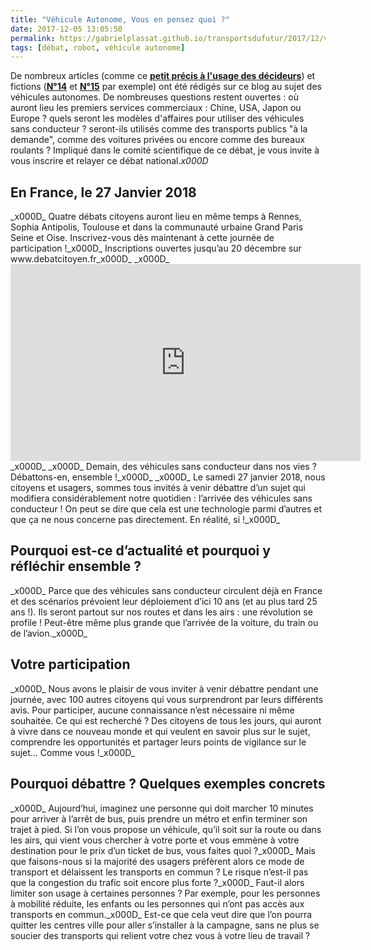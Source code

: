 ```yaml
---
title: "Véhicule Autonome, Vous en pensez quoi ?"
date: 2017-12-05 13:05:50
permalink: https://gabrielplassat.github.io/transportsdufutur/2017/12/vehicule-autonome-vous-en-pensez-quoi.html
tags: [débat, robot, véhicule autonome]
---
```


De nombreux articles (comme ce <a href="http://transportsdufutur.ademe.fr/2017/06/vehicules-autonomes-decideurs.html" target="_blank" rel="noopener"><strong>petit précis à l'usage des décideurs</strong></a>) et fictions (<a href="http://transportsdufutur.ademe.fr/2017/03/fiction-congestion-robotisee.html" target="_blank" rel="noopener"><strong>N°14</strong></a> et <a href="http://transportsdufutur.ademe.fr/2017/09/fiction-lautomobile-grand.html" target="_blank" rel="noopener"><strong>N°15</strong></a> par exemple) ont été rédigés sur ce blog au sujet des véhicules autonomes. De nombreuses questions restent ouvertes : où auront lieu les premiers services commerciaux : Chine, USA, Japon ou Europe ? quels seront les modèles d'affaires pour utiliser des véhicules sans conducteur ? seront-ils utilisés comme des transports publics "à la demande", comme des voitures privées ou encore comme des bureaux roulants ? Impliqué dans le comité scientifique de ce débat, je vous invite à vous inscrire et relayer ce débat national._x000D_
<h2>En France, le 27 Janvier 2018</h2>_x000D_
Quatre débats citoyens auront lieu en même temps à Rennes, Sophia Antipolis, Toulouse et dans la communauté urbaine Grand Paris Seine et Oise. Inscrivez-vous dès maintenant à cette journée de participation !_x000D_
Inscriptions ouvertes jusqu’au 20 décembre sur www.debatcitoyen.fr_x000D_
_x000D_
<iframe src="https://www.youtube.com/embed/9LTwj7JLpEU" width="560" height="315" frameborder="0" allowfullscreen="allowfullscreen"></iframe>_x000D_
_x000D_
Demain, des véhicules sans conducteur dans nos vies ? Débattons-en, ensemble !_x000D_
_x000D_
<!--more-->Le samedi 27 janvier 2018, nous citoyens et usagers, sommes tous invités à venir débattre d’un sujet qui modifiera considérablement notre quotidien : l’arrivée des véhicules sans conducteur ! On peut se dire que cela est une technologie parmi d’autres et que ça ne nous concerne pas directement. En réalité, si !_x000D_
<h2>Pourquoi est-ce d’actualité et pourquoi y réfléchir ensemble ?</h2>_x000D_
Parce que des véhicules sans conducteur circulent déjà en France et des scénarios prévoient leur déploiement d’ici 10 ans (et au plus tard 25 ans !). Ils seront partout sur nos routes et dans les airs : une révolution se profile ! Peut-être même plus grande que l’arrivée de la voiture, du train ou de l’avion._x000D_
<h2>Votre participation</h2>_x000D_
Nous avons le plaisir de vous inviter à venir débattre pendant une journée, avec 100 autres citoyens qui vous surprendront par leurs différents avis. Pour participer, aucune connaissance n’est nécessaire ni même souhaitée. Ce qui est recherché ? Des citoyens de tous les jours, qui auront à vivre dans ce nouveau monde et qui veulent en savoir plus sur le sujet, comprendre les opportunités et partager leurs points de vigilance sur le sujet... Comme vous !_x000D_
<h2>Pourquoi débattre ? Quelques exemples concrets</h2>_x000D_
Aujourd’hui, imaginez une personne qui doit marcher 10 minutes pour arriver à l’arrêt de bus, puis prendre un métro et enfin terminer son trajet à pied. Si l’on vous propose un véhicule, qu’il soit sur la route ou dans les airs, qui vient vous chercher à votre porte et vous emmène à votre destination pour le prix d’un ticket de bus, vous faites quoi ?_x000D_
Mais que faisons-nous si la majorité des usagers préfèrent alors ce mode de transport et délaissent les transports en commun ? Le risque n’est-il pas que la congestion du trafic soit encore plus forte ?_x000D_
Faut-il alors limiter son usage à certaines personnes ? Par exemple, pour les personnes à mobilité réduite, les enfants ou les personnes qui n’ont pas accès aux transports en commun._x000D_
Est-ce que cela veut dire que l’on pourra quitter les centres ville pour aller s’installer à la campagne, sans ne plus se soucier des transports qui relient votre chez vous à votre lieu de travail ?
